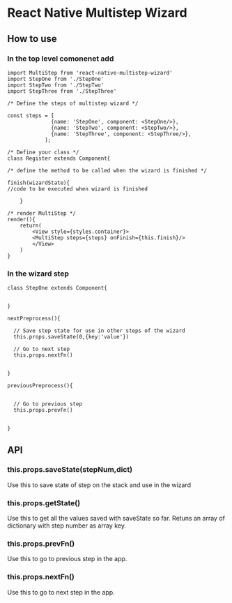 # React Native Multistep Wizard

## How to use

### In the top level comonenet add

```
import MultiStep from 'react-native-multistep-wizard'
import StepOne from './StepOne'
import StepTwo from './StepTwo'
import StepThree from './StepThree'

/* Define the steps of multistep wizard */

const steps = [
              {name: 'StepOne', component: <StepOne/>},
              {name: 'StepTwo', component: <StepTwo/>},
              {name: 'StepThree', component: <StepThree/>},
            ];

/* Define your class */
class Register extends Component{

/* define the method to be called when the wizard is finished */

finish(wizardState){
//code to be executed when wizard is finished
        
    }

/* render MultiStep */
render(){
	return(
	    <View style={styles.container}>
	    <MultiStep steps={steps} onFinish={this.finish}/>
	    </View>
	)
}

```

### In the wizard step 

```
class StepOne extends Component{


}

nextPreprocess(){
      
  // Save step state for use in other steps of the wizard
  this.props.saveState(0,{key:'value'})

  // Go to next step
  this.props.nextFn()
      
     
}

previousPreprocess(){
      

  // Go to previous step
  this.props.prevFn()
      
     
}

```


## API

### this.props.saveState(stepNum,dict)

Use this to save state of step on the stack and use in the wizard

### this.props.getState()

Use this to get all the values saved with saveState so far. Retuns an array of dictionary with step number as array key.

### this.props.prevFn()

Use this to go to previous step in the app.

### this.props.nextFn()

Use this to go to next step in the app.